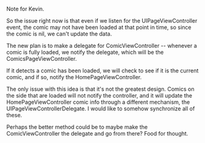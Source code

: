 Note for Kevin.

So the issue right now is that even if we listen for the UIPageViewController event, the comic may not have been loaded at that point in time, so since the comic is nil, we can't update the data.

The new plan is to make a delegate for ComicViewController -- whenever a comic is fully loaded, we notify the delegate, which will be the ComicsPageViewController.

If it detects a comic has been loaded, we will check to see if it is the current comic, and if so, notify the HomePageViewController.

The only issue with this idea is that it's not the greatest design. Comics on the side that are loaded will not notify the controller, and it will update the HomePageViewController comic info through a different mechanism, the UIPageViewControllerDelegate. I would like to somehow synchronize all of these.

Perhaps the better method could be to maybe make the ComicViewController the delegate and go from there? Food for thought.
